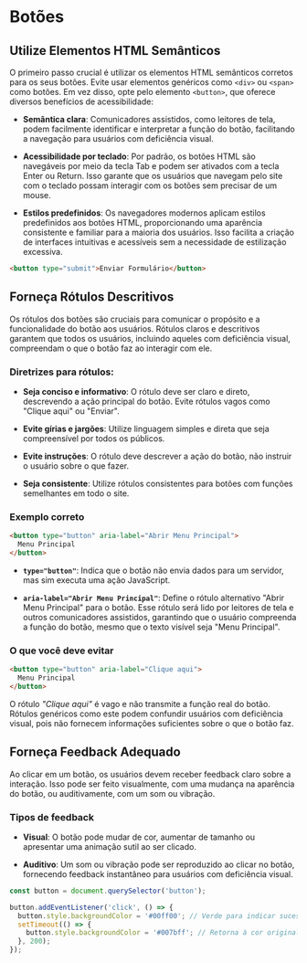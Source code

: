 # Botões

## Utilize Elementos HTML Semânticos

O primeiro passo crucial é utilizar os elementos HTML semânticos corretos para os seus botões. Evite usar elementos genéricos como `<div>` ou `<span>` como botões. Em vez disso, opte pelo elemento `<button>`, que oferece diversos benefícios de acessibilidade:

- **Semântica clara**: Comunicadores assistidos, como leitores de tela, podem facilmente identificar e interpretar a função do botão, facilitando a navegação para usuários com deficiência visual.

- **Acessibilidade por teclado**: Por padrão, os botões HTML são navegáveis por meio da tecla Tab e podem ser ativados com a tecla Enter ou Return. Isso garante que os usuários que navegam pelo site com o teclado possam interagir com os botões sem precisar de um mouse.

- **Estilos predefinidos**: Os navegadores modernos aplicam estilos predefinidos aos botões HTML, proporcionando uma aparência consistente e familiar para a maioria dos usuários. Isso facilita a criação de interfaces intuitivas e acessíveis sem a necessidade de estilização excessiva.

```html
<button type="submit">Enviar Formulário</button>
```

## Forneça Rótulos Descritivos

Os rótulos dos botões são cruciais para comunicar o propósito e a funcionalidade do botão aos usuários. Rótulos claros e descritivos garantem que todos os usuários, incluindo aqueles com deficiência visual, compreendam o que o botão faz ao interagir com ele.

### Diretrizes para rótulos:

- **Seja conciso e informativo**: O rótulo deve ser claro e direto, descrevendo a ação principal do botão. Evite rótulos vagos como "Clique aqui" ou "Enviar".

- **Evite gírias e jargões**: Utilize linguagem simples e direta que seja compreensível por todos os públicos.

- **Evite instruções**: O rótulo deve descrever a ação do botão, não instruir o usuário sobre o que fazer.

- **Seja consistente**: Utilize rótulos consistentes para botões com funções semelhantes em todo o site.

### Exemplo correto

```html
<button type="button" aria-label="Abrir Menu Principal">
  Menu Principal
</button>
```

- **`type="button"`**: Indica que o botão não envia dados para um servidor, mas sim executa uma ação JavaScript.

- **`aria-label="Abrir Menu Principal"`**: Define o rótulo alternativo "Abrir Menu Principal" para o botão. Esse rótulo será lido por leitores de tela e outros comunicadores assistidos, garantindo que o usuário compreenda a função do botão, mesmo que o texto visível seja "Menu Principal".

### O que você deve evitar

```html
<button type="button" aria-label="Clique aqui">
  Menu Principal
</button>
```

O rótulo *"Clique aqui"* é vago e não transmite a função real do botão. Rótulos genéricos como este podem confundir usuários com deficiência visual, pois não fornecem informações suficientes sobre o que o botão faz.

## Forneça Feedback Adequado

Ao clicar em um botão, os usuários devem receber feedback claro sobre a interação. Isso pode ser feito visualmente, com uma mudança na aparência do botão, ou auditivamente, com um som ou vibração.

### Tipos de feedback

- **Visual**: O botão pode mudar de cor, aumentar de tamanho ou apresentar uma animação sutil ao ser clicado.

- **Auditivo**: Um som ou vibração pode ser reproduzido ao clicar no botão, fornecendo feedback instantâneo para usuários com deficiência visual.

```js
const button = document.querySelector('button');

button.addEventListener('click', () => {
  button.style.backgroundColor = '#00ff00'; // Verde para indicar sucesso
  setTimeout(() => {
    button.style.backgroundColor = '#007bff'; // Retorna à cor original
  }, 200);
});
```

